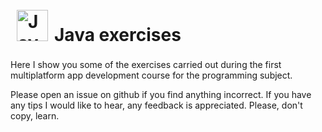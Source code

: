 # <a href="https://www.java.com/" target="_blank"><img style="margin: 10px" src="https://profilinator.rishav.dev/skills-assets/java-original-wordmark.svg" alt="Java" height="50" /></a>Java exercises
 Here I show you some of the exercises carried out during the first multiplatform app development course for the programming subject.
 
 Please open an issue on github if you find anything incorrect. If you have any tips I would like to hear, any feedback is appreciated. Please, don't copy, learn.
